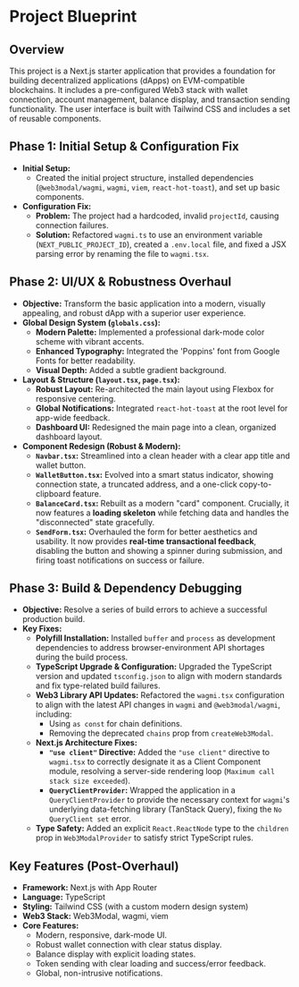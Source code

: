 
# Project Blueprint

## Overview

This project is a Next.js starter application that provides a foundation for building decentralized applications (dApps) on EVM-compatible blockchains. It includes a pre-configured Web3 stack with wallet connection, account management, balance display, and transaction sending functionality. The user interface is built with Tailwind CSS and includes a set of reusable components.

## Phase 1: Initial Setup & Configuration Fix

*   **Initial Setup:**
    *   Created the initial project structure, installed dependencies (`@web3modal/wagmi`, `wagmi`, `viem`, `react-hot-toast`), and set up basic components.
*   **Configuration Fix:**
    *   **Problem:** The project had a hardcoded, invalid `projectId`, causing connection failures.
    *   **Solution:** Refactored `wagmi.ts` to use an environment variable (`NEXT_PUBLIC_PROJECT_ID`), created a `.env.local` file, and fixed a JSX parsing error by renaming the file to `wagmi.tsx`.

## Phase 2: UI/UX & Robustness Overhaul

*   **Objective:** Transform the basic application into a modern, visually appealing, and robust dApp with a superior user experience.
*   **Global Design System (`globals.css`):**
    *   **Modern Palette:** Implemented a professional dark-mode color scheme with vibrant accents.
    *   **Enhanced Typography:** Integrated the 'Poppins' font from Google Fonts for better readability.
    *   **Visual Depth:** Added a subtle gradient background.
*   **Layout & Structure (`layout.tsx`, `page.tsx`):**
    *   **Robust Layout:** Re-architected the main layout using Flexbox for responsive centering.
    *   **Global Notifications:** Integrated `react-hot-toast` at the root level for app-wide feedback.
    *   **Dashboard UI:** Redesigned the main page into a clean, organized dashboard layout.
*   **Component Redesign (Robust & Modern):**
    *   **`Navbar.tsx`:** Streamlined into a clean header with a clear app title and wallet button.
    *   **`WalletButton.tsx`:** Evolved into a smart status indicator, showing connection state, a truncated address, and a one-click copy-to-clipboard feature.
    *   **`BalanceCard.tsx`:** Rebuilt as a modern "card" component. Crucially, it now features a **loading skeleton** while fetching data and handles the "disconnected" state gracefully.
    *   **`SendForm.tsx`:** Overhauled the form for better aesthetics and usability. It now provides **real-time transactional feedback**, disabling the button and showing a spinner during submission, and firing toast notifications on success or failure.

## Phase 3: Build & Dependency Debugging

*   **Objective:** Resolve a series of build errors to achieve a successful production build.
*   **Key Fixes:**
    *   **Polyfill Installation:** Installed `buffer` and `process` as development dependencies to address browser-environment API shortages during the build process.
    *   **TypeScript Upgrade & Configuration:** Upgraded the TypeScript version and updated `tsconfig.json` to align with modern standards and fix type-related build failures.
    *   **Web3 Library API Updates:** Refactored the `wagmi.tsx` configuration to align with the latest API changes in `wagmi` and `@web3modal/wagmi`, including:
        *   Using `as const` for chain definitions.
        *   Removing the deprecated `chains` prop from `createWeb3Modal`.
    *   **Next.js Architecture Fixes:**
        *   **`"use client"` Directive:** Added the `"use client"` directive to `wagmi.tsx` to correctly designate it as a Client Component module, resolving a server-side rendering loop (`Maximum call stack size exceeded`).
        *   **`QueryClientProvider`:** Wrapped the application in a `QueryClientProvider` to provide the necessary context for `wagmi`'s underlying data-fetching library (TanStack Query), fixing the `No QueryClient set` error.
    *   **Type Safety:** Added an explicit `React.ReactNode` type to the `children` prop in `Web3ModalProvider` to satisfy strict TypeScript rules.

## Key Features (Post-Overhaul)

*   **Framework:** Next.js with App Router
*   **Language:** TypeScript
*   **Styling:** Tailwind CSS (with a custom modern design system)
*   **Web3 Stack:** Web3Modal, wagmi, viem
*   **Core Features:**
    *   Modern, responsive, dark-mode UI.
    *   Robust wallet connection with clear status display.
    *   Balance display with explicit loading states.
    *   Token sending with clear loading and success/error feedback.
    *   Global, non-intrusive notifications.
